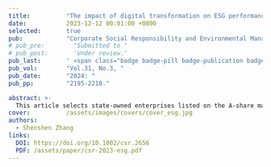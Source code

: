 ```yaml
---
title:          "The impact of digital transformation on ESG performance and the moderation of mixed-ownership reform: The evidence from Chinese state-owned enterprises"
date:           2023-12-12 00:01:00 +0800
selected:       true
pub:            "Corporate Social Responsibility and Environmental Management"
# pub_pre:        "Submitted to "
# pub_post:       'Under review.'
pub_last:       ' <span class="badge badge-pill badge-publication badge-success">1<sup>st</sup> & corr. author</span>'
pub_vol:        "Vol.31, No.3, "
pub_date:       "2024: "
pub_pp:         "2195-2210."

abstract: >-
  This article selects state-owned enterprises listed on the A-share market of China from 2010 to 2021 as the research sample, and adopts the Ordered Logistic Model to analyze the relationship between digital transformation (DX) and environment, social and governance (ESG) performance of enterprises, and studies the moderating effect of mixed-ownership reform. The study found that: the DX of state-owned enterprises can indeed improve ESG performance, and its time lag effect is significant; for state-owned enterprises located in high-tech industries, with higher level of marketization, or in the maturity stage, their DX has a significant promoting effect on ESG performance; In addition, mixed-ownership reform can amplify the positive impact of DX of state-owned enterprises on ESG performance.
cover:          /assets/images/covers/cover_esg.jpg
authors:
  - Shenshen Zhang
links:
  DOI: https://doi.org/10.1002/csr.2656
  PDF: /assets/paper/csr-2023-esg.pdf
---
```

